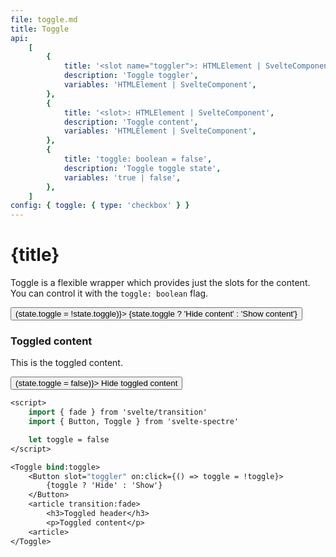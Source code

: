 ```yaml
---
file: toggle.md
title: Toggle
api:
    [
        {
            title: '<slot name="toggler">: HTMLElement | SvelteComponent',
            description: 'Toggle toggler',
            variables: 'HTMLElement | SvelteComponent',
        },
        {
            title: '<slot>: HTMLElement | SvelteComponent',
            description: 'Toggle content',
            variables: 'HTMLElement | SvelteComponent',
        },
        {
            title: 'toggle: boolean = false',
            description: 'Toggle toggle state',
            variables: 'true | false',
        },
    ]
config: { toggle: { type: 'checkbox' } }
---
```


<script>
    import {fade} from 'svelte/transition'
    import {Button, Toggle} from '$lib'
    import Knobs from '../../knobs.svelte'

    let state = {toggle: false}
</script>

# {title}

Toggle is a flexible wrapper which provides just the slots for the content. <br />
You can control it with the `toggle: boolean` flag.

<p>
    <Toggle bind:toggle={state.toggle}>
        <p slot="toggler">
            <Button
                variant="primary"
                on:click={() => (state.toggle = !state.toggle)}>
                {state.toggle ? 'Hide content' : 'Show content'}
            </Button>
        </p>
        <article transition:fade>
            <h3>Toggled content</h3>
            <p>This is the toggled content.</p>
            <Button
                on:click={() => (state.toggle = false)}>
                Hide toggled content</Button>
        </article>
    </Toggle>
</p>

<p>
    <Knobs bind:state={state} {config}/>
</p>

```sv
<script>
    import { fade } from 'svelte/transition'
    import { Button, Toggle } from 'svelte-spectre'

    let toggle = false
</script>

<Toggle bind:toggle>
    <Button slot="toggler" on:click={() => toggle = !toggle}>
        {toggle ? 'Hide' : 'Show'}
    </Button>
    <article transition:fade>
        <h3>Toggled header</h3>
        <p>Toggled content</p>
    <article>
</Toggle>
```
